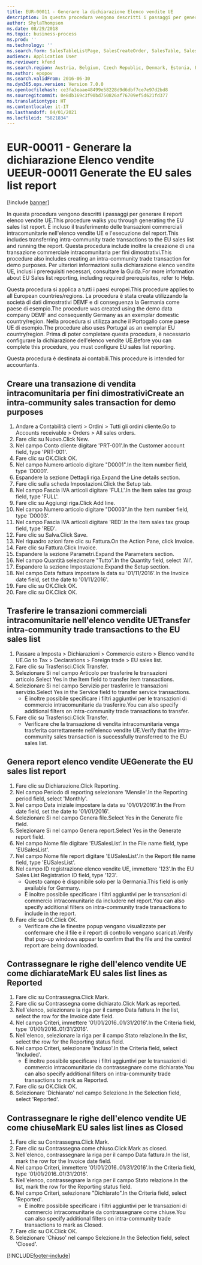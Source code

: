 ```yaml
---
title: EUR-00011 - Generare la dichiarazione Elenco vendite UE
description: In questa procedura vengono descritti i passaggi per generare il report elenco vendite UE.
author: ShylaThompson
ms.date: 08/29/2018
ms.topic: business-process
ms.prod: ''
ms.technology: ''
ms.search.form: SalesTableListPage, SalesCreateOrder, SalesTable, SalesEditLines,  EUSalesList, EUSalesListSelection, SysQueryForm, SysLookup
audience: Application User
ms.reviewer: kfend
ms.search.region: Austria, Belgium, Czech Republic, Denmark, Estonia, Finland, France, Germany, Hungary, Ireland, Italy, Latvia, Lithuania, Netherlands, Poland, Spain, Sweden, United Kingdom
ms.author: epopov
ms.search.validFrom: 2016-06-30
ms.dyn365.ops.version: Version 7.0.0
ms.openlocfilehash: ce3fa3eaae48499e58228d9d6dbf7ce7e97d2bd8
ms.sourcegitcommit: 0e8db169c3f90bd750826af76709ef5d621fd377
ms.translationtype: HT
ms.contentlocale: it-IT
ms.lasthandoff: 04/01/2021
ms.locfileid: "5821834"
---
```

# <a name="eur-00011-generate-the-eu-sales-list-report"></a><span data-ttu-id="006cb-103">EUR-00011 - Generare la dichiarazione Elenco vendite UE</span><span class="sxs-lookup"><span data-stu-id="006cb-103">EUR-00011 Generate the EU sales list report</span></span>

[!include [banner](../../includes/banner.md)]

<span data-ttu-id="006cb-104">In questa procedura vengono descritti i passaggi per generare il report elenco vendite UE.</span><span class="sxs-lookup"><span data-stu-id="006cb-104">This procedure walks you through generating the EU sales list report.</span></span> <span data-ttu-id="006cb-105">È incluso il trasferimento delle transazioni commerciali intracomunitarie nell'elenco vendite UE e l'esecuzione del report.</span><span class="sxs-lookup"><span data-stu-id="006cb-105">This includes transferring intra-community trade transactions to the EU sales list and running the report.</span></span> <span data-ttu-id="006cb-106">Questa procedura include inoltre la creazione di una transazione commerciale intracomunitaria per fini dimostrativi.</span><span class="sxs-lookup"><span data-stu-id="006cb-106">This procedure also includes creating an intra-community trade transaction for demo purposes.</span></span> <span data-ttu-id="006cb-107">Per ulteriori informazioni sulla dichiarazione elenco vendite UE, inclusi i prerequisiti necessari, consultare la Guida.</span><span class="sxs-lookup"><span data-stu-id="006cb-107">For more information about EU Sales list reporting, including required prerequisites, refer to Help.</span></span>

<span data-ttu-id="006cb-108">Questa procedura si applica a tutti i paesi europei.</span><span class="sxs-lookup"><span data-stu-id="006cb-108">This procedure applies to all European countries/regions.</span></span> <span data-ttu-id="006cb-109">La procedura è stata creata utilizzando la società di dati dimostrativi DEMF e di conseguenza la Germania come paese di esempio.</span><span class="sxs-lookup"><span data-stu-id="006cb-109">The procedure was created using the demo data company DEMF and consequently Germany as an exemplar domestic country/region.</span></span> <span data-ttu-id="006cb-110">Nella procedura si utilizza anche il Portogallo come paese UE di esempio.</span><span class="sxs-lookup"><span data-stu-id="006cb-110">The procedure also uses Portugal as an exemplar EU country/region.</span></span> <span data-ttu-id="006cb-111">Prima di poter completare questa procedura, è necessario configurare la dichiarazione dell'elenco vendite UE.</span><span class="sxs-lookup"><span data-stu-id="006cb-111">Before you can complete this procedure, you must configure EU sales list reporting.</span></span>

<span data-ttu-id="006cb-112">Questa procedura è destinata ai contabili.</span><span class="sxs-lookup"><span data-stu-id="006cb-112">This procedure is intended for accountants.</span></span>


## <a name="create-an-intra-community-sales-transaction-for-demo-purposes"></a><span data-ttu-id="006cb-113">Creare una transazione di vendita intracomunitaria per fini dimostrativi</span><span class="sxs-lookup"><span data-stu-id="006cb-113">Create an intra-community sales transaction for demo purposes</span></span>
1. <span data-ttu-id="006cb-114">Andare a Contabilità clienti > Ordini > Tutti gli ordini cliente.</span><span class="sxs-lookup"><span data-stu-id="006cb-114">Go to Accounts receivable > Orders > All sales orders.</span></span>
2. <span data-ttu-id="006cb-115">Fare clic su Nuovo.</span><span class="sxs-lookup"><span data-stu-id="006cb-115">Click New.</span></span>
3. <span data-ttu-id="006cb-116">Nel campo Conto cliente digitare 'PRT-001'.</span><span class="sxs-lookup"><span data-stu-id="006cb-116">In the Customer account field, type 'PRT-001'.</span></span>
4. <span data-ttu-id="006cb-117">Fare clic su OK.</span><span class="sxs-lookup"><span data-stu-id="006cb-117">Click OK.</span></span>
5. <span data-ttu-id="006cb-118">Nel campo Numero articolo digitare "D0001".</span><span class="sxs-lookup"><span data-stu-id="006cb-118">In the Item number field, type 'D0001'.</span></span>
6. <span data-ttu-id="006cb-119">Espandere la sezione Dettagli riga.</span><span class="sxs-lookup"><span data-stu-id="006cb-119">Expand the Line details section.</span></span>
7. <span data-ttu-id="006cb-120">Fare clic sulla scheda Impostazioni.</span><span class="sxs-lookup"><span data-stu-id="006cb-120">Click the Setup tab.</span></span>
8. <span data-ttu-id="006cb-121">Nel campo Fascia IVA articoli digitare 'FULL'.</span><span class="sxs-lookup"><span data-stu-id="006cb-121">In the Item sales tax group field, type 'FULL'.</span></span>
9. <span data-ttu-id="006cb-122">Fare clic su Aggiungi riga.</span><span class="sxs-lookup"><span data-stu-id="006cb-122">Click Add line.</span></span>
10. <span data-ttu-id="006cb-123">Nel campo Numero articolo digitare "D0003".</span><span class="sxs-lookup"><span data-stu-id="006cb-123">In the Item number field, type 'D0003'.</span></span>
11. <span data-ttu-id="006cb-124">Nel campo Fascia IVA articoli digitare 'RED'.</span><span class="sxs-lookup"><span data-stu-id="006cb-124">In the Item sales tax group field, type 'RED'.</span></span>
12. <span data-ttu-id="006cb-125">Fare clic su Salva.</span><span class="sxs-lookup"><span data-stu-id="006cb-125">Click Save.</span></span>
13. <span data-ttu-id="006cb-126">Nel riquadro azioni fare clic su Fattura.</span><span class="sxs-lookup"><span data-stu-id="006cb-126">On the Action Pane, click Invoice.</span></span>
14. <span data-ttu-id="006cb-127">Fare clic su Fattura.</span><span class="sxs-lookup"><span data-stu-id="006cb-127">Click Invoice.</span></span>
15. <span data-ttu-id="006cb-128">Espandere la sezione Parametri.</span><span class="sxs-lookup"><span data-stu-id="006cb-128">Expand the Parameters section.</span></span>
16. <span data-ttu-id="006cb-129">Nel campo Quantità selezionare "Tutto".</span><span class="sxs-lookup"><span data-stu-id="006cb-129">In the Quantity field, select 'All'.</span></span>
17. <span data-ttu-id="006cb-130">Espandere la sezione Impostazione.</span><span class="sxs-lookup"><span data-stu-id="006cb-130">Expand the Setup section.</span></span>
18. <span data-ttu-id="006cb-131">Nel campo Data fattura impostare la data su '01/11/2016'.</span><span class="sxs-lookup"><span data-stu-id="006cb-131">In the Invoice date field, set the date to '01/11/2016'.</span></span>
19. <span data-ttu-id="006cb-132">Fare clic su OK.</span><span class="sxs-lookup"><span data-stu-id="006cb-132">Click OK.</span></span>
20. <span data-ttu-id="006cb-133">Fare clic su OK.</span><span class="sxs-lookup"><span data-stu-id="006cb-133">Click OK.</span></span>

## <a name="transfer-intra-community-trade-transactions-to-the-eu-sales-list"></a><span data-ttu-id="006cb-134">Trasferire le transazioni commerciali intracomunitarie nell'elenco vendite UE</span><span class="sxs-lookup"><span data-stu-id="006cb-134">Transfer intra-community trade transactions to the EU sales list</span></span>
1. <span data-ttu-id="006cb-135">Passare a Imposta > Dichiarazioni > Commercio estero > Elenco vendite UE.</span><span class="sxs-lookup"><span data-stu-id="006cb-135">Go to Tax > Declarations > Foreign trade > EU sales list.</span></span>
2. <span data-ttu-id="006cb-136">Fare clic su Trasferisci.</span><span class="sxs-lookup"><span data-stu-id="006cb-136">Click Transfer.</span></span>
3. <span data-ttu-id="006cb-137">Selezionare Sì nel campo Articolo per trasferire le transazioni articolo.</span><span class="sxs-lookup"><span data-stu-id="006cb-137">Select Yes in the Item field to transfer item transactions.</span></span>
4. <span data-ttu-id="006cb-138">Selezionare Sì nel campo Servizio per trasferire le transazioni servizio.</span><span class="sxs-lookup"><span data-stu-id="006cb-138">Select Yes in the Service field to transfer service transactions.</span></span>
    * <span data-ttu-id="006cb-139">È inoltre possibile specificare i filtri aggiuntivi per le transazioni di commercio intracomunitarie da trasferire.</span><span class="sxs-lookup"><span data-stu-id="006cb-139">You can also specify additional filters on intra-community trade transactions to transfer.</span></span>  
5. <span data-ttu-id="006cb-140">Fare clic su Trasferisci.</span><span class="sxs-lookup"><span data-stu-id="006cb-140">Click Transfer.</span></span>
    * <span data-ttu-id="006cb-141">Verificare che la transazione di vendita intracomunitaria venga trasferita correttamente nell'elenco vendite UE.</span><span class="sxs-lookup"><span data-stu-id="006cb-141">Verify that the intra-community sales transaction is successfully transferred to the EU sales list.</span></span>  

## <a name="generate-the-eu-sales-list-report"></a><span data-ttu-id="006cb-142"> Genera report elenco vendite UE</span><span class="sxs-lookup"><span data-stu-id="006cb-142">Generate the EU sales list report</span></span>
1. <span data-ttu-id="006cb-143">Fare clic su Dichiarazione.</span><span class="sxs-lookup"><span data-stu-id="006cb-143">Click Reporting.</span></span>
2. <span data-ttu-id="006cb-144">Nel campo Periodo di reporting selezionare 'Mensile'.</span><span class="sxs-lookup"><span data-stu-id="006cb-144">In the Reporting period field, select 'Monthly'.</span></span>
3. <span data-ttu-id="006cb-145">Nel campo Data iniziale impostare la data su '01/01/2016'.</span><span class="sxs-lookup"><span data-stu-id="006cb-145">In the From date field, set the date to '01/01/2016'.</span></span>
4. <span data-ttu-id="006cb-146">Selezionare Sì nel campo Genera file.</span><span class="sxs-lookup"><span data-stu-id="006cb-146">Select Yes in the Generate file field.</span></span>
5. <span data-ttu-id="006cb-147">Selezionare Sì nel campo Genera report.</span><span class="sxs-lookup"><span data-stu-id="006cb-147">Select Yes in the Generate report field.</span></span>
6. <span data-ttu-id="006cb-148">Nel campo Nome file digitare 'EUSalesList'.</span><span class="sxs-lookup"><span data-stu-id="006cb-148">In the File name field, type 'EUSalesList'.</span></span>
7. <span data-ttu-id="006cb-149">Nel campo Nome file report digitare 'EUSalesList'.</span><span class="sxs-lookup"><span data-stu-id="006cb-149">In the Report file name field, type 'EUSalesList'.</span></span>
8. <span data-ttu-id="006cb-150">Nel campo ID registrazione elenco vendite UE, immettere '123'.</span><span class="sxs-lookup"><span data-stu-id="006cb-150">In the EU Sales List Registration ID field, type '123'.</span></span>
    * <span data-ttu-id="006cb-151">Questo campo è disponibile solo per la Germania.</span><span class="sxs-lookup"><span data-stu-id="006cb-151">This field is only available for Germany.</span></span>  
    * <span data-ttu-id="006cb-152">È inoltre possibile specificare i filtri aggiuntivi per le transazioni di commercio intracomunitarie da includere nel report.</span><span class="sxs-lookup"><span data-stu-id="006cb-152">You can also specify additional filters on intra-community trade transactions to include in the report.</span></span>  
9. <span data-ttu-id="006cb-153">Fare clic su OK.</span><span class="sxs-lookup"><span data-stu-id="006cb-153">Click OK.</span></span>
    * <span data-ttu-id="006cb-154">Verificare che le finestre popup vengano visualizzate per confermare che il file e il report di controllo vengano scaricati.</span><span class="sxs-lookup"><span data-stu-id="006cb-154">Verify that pop-up windows appear to confirm that the file and the control report are being downloaded.</span></span>  

## <a name="mark-eu-sales-list-lines-as-reported"></a><span data-ttu-id="006cb-155">Contrassegnare le righe dell'elenco vendite UE come dichiarate</span><span class="sxs-lookup"><span data-stu-id="006cb-155">Mark EU sales list lines as Reported</span></span>
1. <span data-ttu-id="006cb-156">Fare clic su Contrassegna.</span><span class="sxs-lookup"><span data-stu-id="006cb-156">Click Mark.</span></span>
2. <span data-ttu-id="006cb-157">Fare clic su Contrassegna come dichiarato.</span><span class="sxs-lookup"><span data-stu-id="006cb-157">Click Mark as reported.</span></span>
3. <span data-ttu-id="006cb-158">Nell'elenco, selezionare la riga per il campo Data fattura.</span><span class="sxs-lookup"><span data-stu-id="006cb-158">In the list, select the row for the Invoice date field.</span></span>
4. <span data-ttu-id="006cb-159">Nel campo Criteri, immettere '01/01/2016..01/31/2016'.</span><span class="sxs-lookup"><span data-stu-id="006cb-159">In the Criteria field, type '01/01/2016..01/31/2016'.</span></span>
5. <span data-ttu-id="006cb-160">Nell'elenco, selezionare la riga per il campo Stato relazione.</span><span class="sxs-lookup"><span data-stu-id="006cb-160">In the list, select the row for the Reporting status field.</span></span>
6. <span data-ttu-id="006cb-161">Nel campo Criteri, selezionare 'Incluso'.</span><span class="sxs-lookup"><span data-stu-id="006cb-161">In the Criteria field, select 'Included'.</span></span>
    * <span data-ttu-id="006cb-162">È inoltre possibile specificare i filtri aggiuntivi per le transazioni di commercio intracomunitarie da contrassegnare come dichiarate.</span><span class="sxs-lookup"><span data-stu-id="006cb-162">You can also specify additional filters on intra-community trade transactions to mark as Reported.</span></span>  
7. <span data-ttu-id="006cb-163">Fare clic su OK.</span><span class="sxs-lookup"><span data-stu-id="006cb-163">Click OK.</span></span>
8. <span data-ttu-id="006cb-164">Selezionare 'Dichiarato' nel campo Selezione.</span><span class="sxs-lookup"><span data-stu-id="006cb-164">In the Selection field, select 'Reported'.</span></span>

## <a name="mark-eu-sales-list-lines-as-closed"></a><span data-ttu-id="006cb-165">Contrassegnare le righe dell'elenco vendite UE come chiuse</span><span class="sxs-lookup"><span data-stu-id="006cb-165">Mark EU sales list lines as Closed</span></span>
1. <span data-ttu-id="006cb-166">Fare clic su Contrassegna.</span><span class="sxs-lookup"><span data-stu-id="006cb-166">Click Mark.</span></span>
2. <span data-ttu-id="006cb-167">Fare clic su Contrassegna come chiuso.</span><span class="sxs-lookup"><span data-stu-id="006cb-167">Click Mark as closed.</span></span>
3. <span data-ttu-id="006cb-168">Nell'elenco, contrassegnare la riga per il campo Data fattura.</span><span class="sxs-lookup"><span data-stu-id="006cb-168">In the list, mark the row for the Invoice date field.</span></span>
4. <span data-ttu-id="006cb-169">Nel campo Criteri, immettere '01/01/2016..01/31/2016'.</span><span class="sxs-lookup"><span data-stu-id="006cb-169">In the Criteria field, type '01/01/2016..01/31/2016'.</span></span>
5. <span data-ttu-id="006cb-170">Nell'elenco, contrassegnare la riga per il campo Stato relazione.</span><span class="sxs-lookup"><span data-stu-id="006cb-170">In the list, mark the row for the Reporting status field.</span></span>
6. <span data-ttu-id="006cb-171">Nel campo Criteri, selezionare "Dichiarato".</span><span class="sxs-lookup"><span data-stu-id="006cb-171">In the Criteria field, select 'Reported'.</span></span>
    * <span data-ttu-id="006cb-172">È inoltre possibile specificare i filtri aggiuntivi per le transazioni di commercio intracomunitarie da contrassegnare come chiuse.</span><span class="sxs-lookup"><span data-stu-id="006cb-172">You can also specify additional filters on intra-community trade transactions to mark as Closed.</span></span>  
7. <span data-ttu-id="006cb-173">Fare clic su OK.</span><span class="sxs-lookup"><span data-stu-id="006cb-173">Click OK.</span></span>
8. <span data-ttu-id="006cb-174">Selezionare 'Chiuso' nel campo Selezione.</span><span class="sxs-lookup"><span data-stu-id="006cb-174">In the Selection field, select 'Closed'.</span></span>



[!INCLUDE[footer-include](../../../includes/footer-banner.md)]